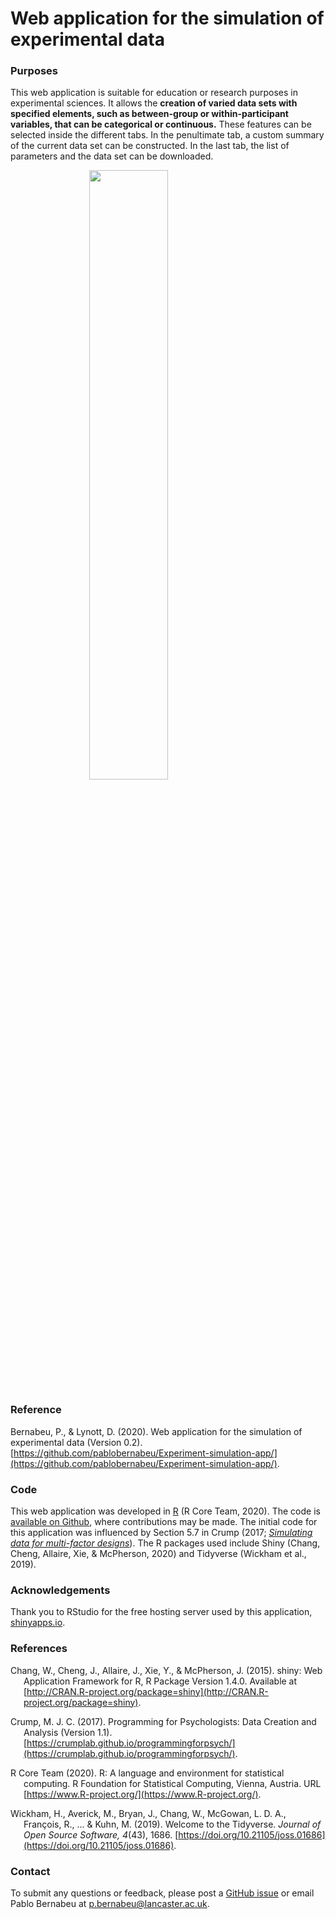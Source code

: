 # Web application for the simulation of experimental data

### Purposes

This web application is suitable for education or research purposes in experimental sciences. It allows the **creation of varied data sets with specified elements, such as between-group or within-participant variables, that can be categorical or continuous.** These features can be selected inside the different tabs. In the penultimate tab, a custom summary of the current data set can be constructed. In the last tab, the list of parameters and the data set can be downloaded.

<a href="https://github.com/pablobernabeu/Experimental-data-simulation/blob/master/Screenshot.png"><img style="display: block; margin-left: auto; margin-right: auto;" src="https://github.com/pablobernabeu/Experimental-data-simulation/raw/master/Screenshot.png" width="50%" /></a>

### Reference

Bernabeu, P., & Lynott, D. (2020). Web application for the simulation of experimental data (Version 0.2). [https://github.com/pablobernabeu/Experiment-simulation-app/](https://github.com/pablobernabeu/Experiment-simulation-app/).

### Code

This web application was developed in [R](https://www.r-project.org/about.html) (R Core Team, 2020). The code is [available on Github](https://github.com/pablobernabeu/Experiment-simulation-app/blob/master/experiment-simulation.Rmd), where contributions may be made. The initial code for this application was influenced by Section 5.7 in Crump (2017; [*Simulating data for multi-factor designs*](https://crumplab.github.io/programmingforpsych/simulating-and-analyzing-data-in-r.html#simulating-data-for-multi-factor-designs)). The R packages used include Shiny (Chang, Cheng, Allaire, Xie, & McPherson, 2020) and Tidyverse (Wickham et al., 2019).

### Acknowledgements

Thank you to RStudio for the free hosting server used by this application, [shinyapps.io](https://www.shinyapps.io/).

### References

<div style = "text-indent:-1.5em; margin-left:1.5em;">

Chang, W., Cheng, J., Allaire, J., Xie, Y., & McPherson, J. (2015). shiny: Web Application Framework for R, R Package Version 1.4.0. Available at [http://CRAN.R-project.org/package=shiny](http://CRAN.R-project.org/package=shiny).

Crump, M. J. C. (2017). Programming for Psychologists: Data Creation and Analysis (Version 1.1). [https://crumplab.github.io/programmingforpsych/](https://crumplab.github.io/programmingforpsych/).

R Core Team (2020). R: A language and environment for statistical computing. R Foundation for Statistical Computing, Vienna, Austria. URL [https://www.R-project.org/](https://www.R-project.org/).

Wickham, H., Averick, M., Bryan, J., Chang, W., McGowan, L. D. A., Fran&ccedil;ois, R., ... & Kuhn, M. (2019). Welcome to the Tidyverse. *Journal of Open Source Software, 4*(43), 1686. [https://doi.org/10.21105/joss.01686](https://doi.org/10.21105/joss.01686).

</div>

### Contact

To submit any questions or feedback, please post a [GitHub issue](https://github.com/pablobernabeu/Experiment-simulation-app/issues) or email Pablo Bernabeu at [p.bernabeu@lancaster.ac.uk](mailto:p.bernabeu@lancaster.ac.uk).

